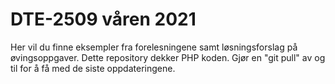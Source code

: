 <h1>DTE-2509 våren 2021</h1>

Her vil du finne eksempler fra forelesningene samt løsningsforslag på øvingsoppgaver. Dette  repository dekker PHP koden.
Gjør en "git pull" av og til for å få med de siste oppdateringene.
